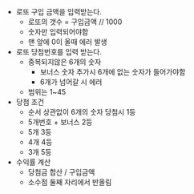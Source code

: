 * 로또 구입 금액을 입력받는다.
  *  로또의 갯수 = 구입금액 // 1000
  * 숫자만 입력되어야함
  * 맨 앞에 0이 올때 에러 발생
* 로또 당첨번호를 입력 받는다.
  * 중복되지않은 6개의 숫자
    * 보너스 숫자 추가시 6개에 없는 숫자가 들어가야함
    * 6개가 넘어갈 시 에러
  * 범위는 1~45 
* 당첨 조건
  * 순서 상관없이 6개의 숫자 당첨시 1등
  * 5개번호 + 보너스 2등
  * 5개 3등
  * 4개 4등
  * 3개 5등
* 수익률 계산
  * 당첨금 합산 / 구입금액 
  * 소수점 둘째 자리에서 반올림